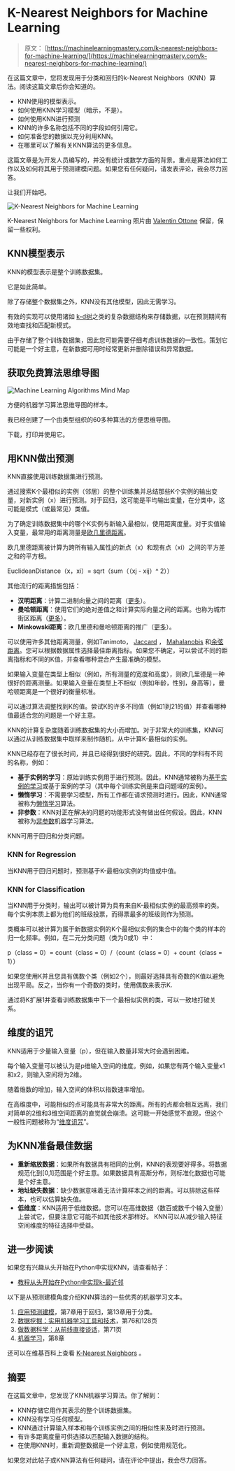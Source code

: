 # K-Nearest Neighbors for Machine Learning

> 原文： [https://machinelearningmastery.com/k-nearest-neighbors-for-machine-learning/](https://machinelearningmastery.com/k-nearest-neighbors-for-machine-learning/)

在这篇文章中，您将发现用于分类和回归的k-Nearest Neighbors（KNN）算法。阅读这篇文章后你会知道的。

*   KNN使用的模型表示。
*   如何使用KNN学习模型（暗示，不是）。
*   如何使用KNN进行预测
*   KNN的许多名称包括不同的字段如何引用它。
*   如何准备您的数据以充分利用KNN。
*   在哪里可以了解有关KNN算法的更多信息。

这篇文章是为开发人员编写的，并没有统计或数学方面的背景。重点是算法如何工作以及如何将其用于预测建模问题。如果您有任何疑问，请发表评论，我会尽力回答。

让我们开始吧。

![K-Nearest Neighbors for Machine Learning](img/59dba4b611cf5b92ccc9d47703a27bb8.jpg)

K-Nearest Neighbors for Machine Learning
照片由 [Valentin Ottone](https://www.flickr.com/photos/saneboy/3050001226/) 保留，保留一些权利。

## KNN模型表示

KNN的模型表示是整个训练数据集。

它是如此简单。

除了存储整个数据集之外，KNN没有其他模型，因此无需学习。

有效的实现可以使用诸如 [k-d树](https://en.wikipedia.org/wiki/K-d_tree)之类的复杂数据结构来存储数据，以在预测期间有效地查找和匹配新模式。

由于存储了整个训练数据集，因此您可能需要仔细考虑训练数据的一致性。策划它可能是一个好主意，在新数据可用时经常更新并删除错误和异常数据。

## 获取免费算法思维导图

![Machine Learning Algorithms Mind Map](img/2ce1275c2a1cac30a9f4eea6edd42d61.jpg)

方便的机器学习算法思维导图的样本。

我已经创建了一个由类型组织的60多种算法的方便思维导图。

下载，打印并使用它。

## 用KNN做出预测

KNN直接使用训练数据集进行预测。

通过搜索K个最相似的实例（邻居）的整个训练集并总结那些K个实例的输出变量，对新实例（x）进行预测。对于回归，这可能是平均输出变量，在分类中，这可能是模式（或最常见）类值。

为了确定训练数据集中的哪个K实例与新输入最相似，使用距离度量。对于实值输入变量，最常用的距离测量是[欧几里德距离](https://en.wikipedia.org/wiki/Euclidean_distance)。

欧几里德距离被计算为跨所有输入属性j的新点（x）和现有点（xi）之间的平方差之和的平方根。

EuclideanDistance（x，xi）= sqrt（sum（（xj - xij）^ 2））

其他流行的距离措施包括：

*   **汉明距离**：计算二进制向量之间的距离（[更多](https://en.wikipedia.org/wiki/Hamming_distance)）。
*   **曼哈顿距离**：使用它们的绝对差值之和计算实际向量之间的距离。也称为城市街区距离（[更多](https://en.wikipedia.org/wiki/Taxicab_geometry)）。
*   **Minkowski距离**：欧几里德和曼哈顿距离的推广（[更多](https://en.wikipedia.org/wiki/Minkowski_distance)）。

可以使用许多其他距离测量，例如Tanimoto， [Jaccard](https://en.wikipedia.org/wiki/Jaccard_index) ， [Mahalanobis](https://en.wikipedia.org/wiki/Mahalanobis_distance) 和[余弦距离](https://en.wikipedia.org/wiki/Cosine_similarity)。您可以根据数据属性选择最佳距离指标。如果您不确定，可以尝试不同的距离指标和不同的K值，并查看哪种混合产生最准确的模型。

如果输入变量在类型上相似（例如，所有测量的宽度和高度），则欧几里德是一种很好的距离测量。如果输入变量在类型上不相似（例如年龄，性别，身高等），曼哈顿距离是一个很好的衡量标准。

可以通过算法调整找到K的值。尝试K的许多不同值（例如1到21的值）并查看哪种值最适合您的问题是一个好主意。

KNN的计算复杂度随着训练数据集的大小而增加。对于非常大的训练集，KNN可以通过从训练数据集中取样来制作随机，从中计算K-最相似的实例。

KNN已经存在了很长时间，并且已经得到很好的研究。因此，不同的学科有不同的名称，例如：

*   **基于实例的学习**：原始训练实例用于进行预测。因此，KNN通常被称为[基于实例的学习](https://en.wikipedia.org/wiki/Instance-based_learning)或基于案例的学习（其中每个训练实例是来自问题域的案例）。
*   **懒惰学习**：不需要学习模型，所有工作都在请求预测时进行。因此，KNN通常被称为[懒惰学习](https://en.wikipedia.org/wiki/Lazy_learning)算法。
*   **非参数**：KNN对正在解决的问题的功能形式没有做出任何假设。因此，KNN被称为[非参数](https://en.wikipedia.org/wiki/Nonparametric_statistics)机器学习算法。

KNN可用于回归和分类问题。

### KNN for Regression

当KNN用于回归问题时，预测基于K-最相似实例的均值或中值。

### KNN for Classification

当KNN用于分类时，输出可以被计算为具有来自K-最相似实例的最高频率的类。每个实例本质上都为他们的班级投票，而得票最多的班级则作为预测。

类概率可以被计算为属于新数据实例的K个最相似实例的集合中的每个类的样本的归一化频率。例如，在二元分类问题（类为0或1）中：

p（class = 0）= count（class = 0）/（count（class = 0）+ count（class = 1））

如果您使用K并且您具有偶数个类（例如2个），则最好选择具有奇数的K值以避免出现平局。反之，当你有一个奇数的类时，使用偶数来表示K.

通过将K扩展1并查看训练数据集中下一个最相似实例的类，可以一致地打破关系。

## 维度的诅咒

KNN适用于少量输入变量（p），但在输入数量非常大时会遇到困难。

每个输入变量可以被认为是p维输入空间的维度。例如，如果您有两个输入变量x1和x2，则输入空间将为2维。

随着维数的增加，输入空间的体积以指数速率增加。

在高维度中，可能相似的点可能具有非常大的距离。所有的点都会相互远离，我们对简单的2维和3维空间距离的直觉就会崩溃。这可能一开始感觉不直观，但这个一般性问题被称为“[维度诅咒](https://en.wikipedia.org/wiki/Curse_of_dimensionality)”。

## 为KNN准备最佳数据

*   **重新缩放数据**：如果所有数据具有相同的比例，KNN的表现要好得多。将数据规范化到[0,1]范围是个好主意。如果数据具有高斯分布，则标准化数据也可能是个好主意。
*   **地址缺失数据**：缺少数据意味着无法计算样本之间的距离。可以排除这些样本，也可以估算缺失值。
*   **低维度**：KNN适用于低维数据。您可以在高维数据（数百或数千个输入变量）上尝试它，但要注意它可能不如其他技术那样好。 KNN可以从减少输入特征空间维度的特征选择中受益。

## 进一步阅读

如果您有兴趣从头开始在Python中实现KNN，请查看帖子：

*   [教程从头开始在Python中实现k-最近邻](http://machinelearningmastery.com/tutorial-to-implement-k-nearest-neighbors-in-python-from-scratch/)

以下是从预测建模角度介绍KNN算法的一些优秀的机器学习文本。

1.  [应用预测建模](http://www.amazon.com/dp/1461468485?tag=inspiredalgor-20)，第7章用于回归，第13章用于分类。
2.  [数据挖掘：实用机器学习工具和技术](http://www.amazon.com/dp/0123748569?tag=inspiredalgor-20)，第76和128页
3.  [做数据科学：从前线直接谈话](http://www.amazon.com/dp/1449358659?tag=inspiredalgor-20)，第71页
4.  [机器学习](http://www.amazon.com/dp/0070428077?tag=inspiredalgor-20)，第8章

还可以在维基百科上查看 [K-Nearest Neighbors](https://en.wikipedia.org/wiki/K-nearest_neighbors_algorithm) 。

## 摘要

在这篇文章中，您发现了KNN机器学习算法。你了解到：

*   KNN存储它用作其表示的整个训练数据集。
*   KNN没有学习任何模型。
*   KNN通过计算输入样本和每个训练实例之间的相似性来及时进行预测。
*   有许多距离度量可供选择以匹配输入数据的结构。
*   在使用KNN时，重新调整数据是一个好主意，例如使用规范化。

如果您对此帖子或KNN算法有任何疑问，请在评论中提出，我会尽力回答。